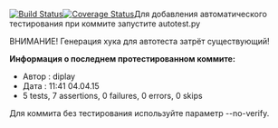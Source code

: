 [![Build Status](https://travis-ci.org/K224/party_surfing.svg?branch=travis_test)](https://travis-ci.org/K224/party_surfing)[![Coverage Status](https://coveralls.io/repos/K224/party_surfing/badge.svg?branch=travis_test)](https://coveralls.io/r/K224/party_surfing?branch=travis_test)Для добавления автоматического тестирования при коммите запустите autotest.py

ВНИМАНИЕ! Генерация хука для автотеста затрёт существующий!

**Информация о последнем протестированном коммите:**
* Автор : diplay
* Дата : 11:41  04.04.15
* 5 tests, 7 assertions, 0 failures, 0 errors, 0 skips


Для коммита без тестирования используйте параметр --no-verify.